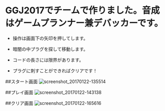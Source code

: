 # GGJ2017でチームで作りました。音成はゲームプランナー兼デバッカーです。
- 操作は画面下の矢印を押してします。

- 暗闇の中プラグを探して移動します。

- コードの長さには限界があります。

- プラグに刺すことができればクリアです！

##スタート画面
![screenshot_20170122-135514](https://cloud.githubusercontent.com/assets/14822782/22182958/a87e35c6-e0f5-11e6-9eff-683499655be6.png)

##プレイ画面
![screenshot_20170122-143138](https://cloud.githubusercontent.com/assets/14822782/22182974/ff100b12-e0f5-11e6-9fd3-c16e40077850.png)

##クリア画面
![screenshot_20170122-165616](https://cloud.githubusercontent.com/assets/14822782/22181182/acb5f20e-e0c9-11e6-8d27-0cc8f53f7169.png)


